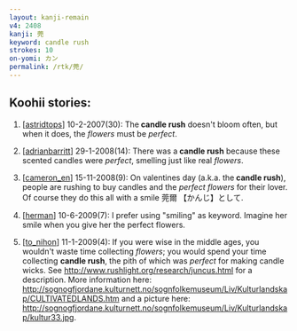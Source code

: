 ```yaml
---
layout: kanji-remain
v4: 2408
kanji: 莞
keyword: candle rush
strokes: 10
on-yomi: カン
permalink: /rtk/莞/
---
```


## Koohii stories: 

1) [<a href="http://kanji.koohii.com/profile/astridtops">astridtops</a>] 10-2-2007(30): The<strong> candle rush</strong> doesn&#039;t bloom often, but when it does, the <em>flowers</em> must be <em>perfect</em>.

2) [<a href="http://kanji.koohii.com/profile/adrianbarritt">adrianbarritt</a>] 29-1-2008(14): There was a<strong> candle rush</strong> because these scented candles were <em>perfect</em>, smelling just like real <em>flowers</em>.

3) [<a href="http://kanji.koohii.com/profile/cameron_en">cameron_en</a>] 15-11-2008(9): On valentines day (a.k.a. the<strong> candle rush</strong>), people are rushing to buy candles and the <em>perfect flowers</em> for their lover. Of course they do this all with a smile 莞爾 【かんじ】として.

4) [<a href="http://kanji.koohii.com/profile/herman">herman</a>] 10-6-2009(7): I prefer using &quot;smiling&quot; as keyword. Imagine her smile when you give her the perfect flowers.

5) [<a href="http://kanji.koohii.com/profile/to_nihon">to_nihon</a>] 11-1-2009(4): If you were wise in the middle ages, you wouldn&#039;t waste time collecting <em>flowers</em>; you would spend your time collecting <strong>candle rush</strong>, the pith of which was <em>perfect</em> for making candle wicks. See <a href="http://www.rushlight.org/research/juncus.html">http://www.rushlight.org/research/juncus.html</a> for a description. More information here: <a href="http://sognogfjordane.kulturnett.no/sognfolkemuseum/Liv/Kulturlandskap/CULTIVATEDLANDS.htm">http://sognogfjordane.kulturnett.no/sognfolkemuseum/Liv/Kulturlandskap/CULTIVATEDLANDS.htm</a> and a picture here: <a href="http://sognogfjordane.kulturnett.no/sognfolkemuseum/Liv/Kulturlandskap/kultur33.jpg">http://sognogfjordane.kulturnett.no/sognfolkemuseum/Liv/Kulturlandskap/kultur33.jpg</a>.

